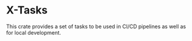 # X-Tasks

This crate provides a set of tasks to be used in CI/CD pipelines as well as for local development.